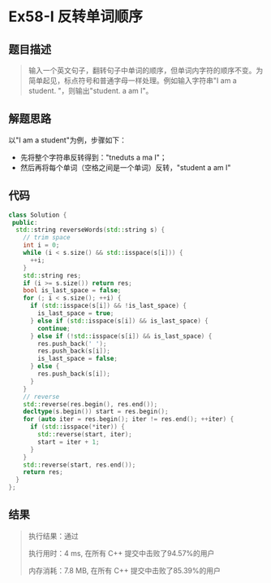 # Ex58-I 反转单词顺序

## 题目描述

> 输入一个英文句子，翻转句子中单词的顺序，但单词内字符的顺序不变。为简单起见，标点符号和普通字母一样处理。例如输入字符串"I am a student. "，则输出"student. a am I"。
>

## 解题思路

以"I am a student"为例，步骤如下：

* 先将整个字符串反转得到："tneduts a ma I"；
* 然后再将每个单词（空格之间是一个单词）反转，"student a am I"

## 代码

```cpp
class Solution {
 public:
  std::string reverseWords(std::string s) {
    // trim space
    int i = 0;
    while (i < s.size() && std::isspace(s[i])) {
      ++i;
    }
    std::string res;
    if (i >= s.size()) return res;
    bool is_last_space = false;
    for (; i < s.size(); ++i) {
      if (std::isspace(s[i]) && !is_last_space) {
        is_last_space = true;
      } else if (std::isspace(s[i]) && is_last_space) {
        continue;
      } else if (!std::isspace(s[i]) && is_last_space) {
        res.push_back(' ');
        res.push_back(s[i]);
        is_last_space = false;
      } else {
        res.push_back(s[i]);
      }
    }
    // reverse
    std::reverse(res.begin(), res.end());
    decltype(s.begin()) start = res.begin();
    for (auto iter = res.begin(); iter != res.end(); ++iter) {
      if (std::isspace(*iter)) {
        std::reverse(start, iter);
        start = iter + 1;
      }
    }
    std::reverse(start, res.end());
    return res;
  }
};
```

## 结果

> 执行结果：通过
>
> 执行用时：4 ms, 在所有 C++ 提交中击败了94.57%的用户
>
> 内存消耗：7.8 MB, 在所有 C++ 提交中击败了85.39%的用户